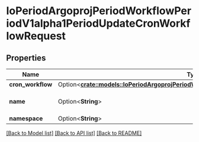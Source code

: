 # IoPeriodArgoprojPeriodWorkflowPeriodV1alpha1PeriodUpdateCronWorkflowRequest

## Properties

Name | Type | Description | Notes
------------ | ------------- | ------------- | -------------
**cron_workflow** | Option<[**crate::models::IoPeriodArgoprojPeriodWorkflowPeriodV1alpha1PeriodCronWorkflow**](io.argoproj.workflow.v1alpha1.CronWorkflow.md)> |  | [optional]
**name** | Option<**String**> | DEPRECATED: This field is ignored. | [optional]
**namespace** | Option<**String**> |  | [optional]

[[Back to Model list]](../README.md#documentation-for-models) [[Back to API list]](../README.md#documentation-for-api-endpoints) [[Back to README]](../README.md)


